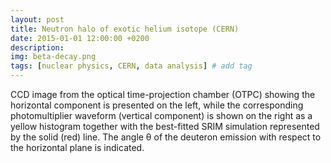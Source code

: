 ```yaml
---
layout: post
title: Neutron halo of exotic helium isotope (CERN)
date: 2015-01-01 12:00:00 +0200
description: 
img: beta-decay.png
tags: [nuclear physics, CERN, data analysis] # add tag
---
```

CCD image from the optical time-projection chamber (OTPC) showing the horizontal component is presented on the left, while the corresponding photomultiplier waveform  (vertical component) is shown on the right as a yellow histogram together with the best-fitted SRIM simulation represented by the solid (red) line. The angle θ of
the deuteron emission with respect to the horizontal plane is indicated.
 
